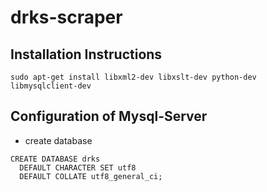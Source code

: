 # drks-scraper
## Installation Instructions
```
sudo apt-get install libxml2-dev libxslt-dev python-dev libmysqlclient-dev
```

## Configuration of Mysql-Server
- create database
```
CREATE DATABASE drks
  DEFAULT CHARACTER SET utf8
  DEFAULT COLLATE utf8_general_ci;
```
